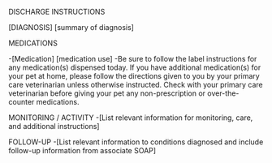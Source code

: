 DISCHARGE INSTRUCTIONS

[DIAGNOSIS]
[summary of diagnosis]

MEDICATIONS

-[Medication] [medication use]
-Be sure to follow the label instructions for any medication(s) dispensed today. If you have additional medication(s) for your pet at home, please follow the directions given to you by your primary care veterinarian unless otherwise instructed. Check with your primary care veterinarian before giving your pet any non-prescription or over-the-counter medications.

MONITORING / ACTIVITY
-[List relevant information for monitoring, care, and additional instructions]

FOLLOW-UP
-[List relevant information to conditions diagnosed and include follow-up information from associate SOAP]